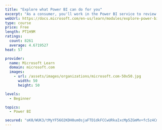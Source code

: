 ```yaml
---
title: "Explore what Power BI can do for you"
excerpt: "As a consumer, you'll work in the Power BI service to review and interact with content that has been shared with you. This module provides the foundational information that you need to work effectively in the Power BI service."
webUrl: https://docs.microsoft.com/en-us/learn/modules/explore-power-bi-service/
type: course
price: Free
length: PT1H9M
ratings:
  count: 8261
  average: 4.6719527
heat: 57

provider:
  name: Microsoft Learn
  domain: microsoft.com
  images:
    - url: /assets/images/organizations/microsoft.com-50x50.jpg
      width: 50
      height: 50

levels:
  - Beginner

topics:
  - Power BI

secured: "oK0/WUK3/tMyYF56O2KDH0um0sjaFTD1dkFCCwURkaIxcMp5ZGmMv+fc5z4CmYDbjLWvAWTFV5n+oM14t8W4wB+poJQq7vHqFri0QfVyCNEU1mkaGy7VicVKP14SlR8o8e/8H379qRTb2Jzze7jetHa3iYZthammo5xqWzEjBREk+OZeIxirSZQWlGTrJwwXEfqJGWF3jN753gUdQcvoc8s8jAfOSqSQ4RhpXfy5nyhY9b+hEUEO1JTPcdj4YhpL33XBnCm2cC2dxS8oKG40+kjB69N2CBp7bKEPJiL6DymWiUlemP/+RHTXA7NBCYJ58EjK4LunJzGwJuF74QHHwZxJT7WgKEI9zrb5fKubPmP/NUrqUIQeyTnt7qfy0Cq9Uolo8IKnGZp9f5hFyDNoi0WoyvETUx7fDnCMW6VbMaA=;OdJ9P95nuYMLKIOm1jludA=="
---
```



